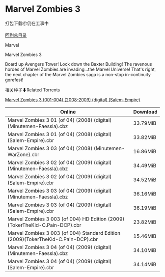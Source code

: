 # Marvel Zombies 3

打包下载📦仍在工事中

[回到总目录](/Catalogs.md)

Marvel

Marvel Zombies 3

Board up Avengers Tower! Lock down the Baxter Building! The ravenous hordes of Marvel Zombies are invading...the Marvel Universe! That's right, the next chapter of the Marvel Zombies saga is a non-stop in-continuity gorefest! 





相关种子⬇Related Torrents

[Marvel Zombies 3 (001-004) (2008-2009) (digital) (Salem-Empire)](https://github.com/alicewish/markdown/blob/master/torrent/Marvel-Zombies-3--001-004---2008-2009---digital---Salem-Empire.md)

Online | Download
--- | ---
Marvel Zombies 3 01 (of 04) (2008) (digital) (Minutemen-Faessla).cbz | 33.79MiB
Marvel Zombies 3 01 (of 04) (2008) (digital) (Salem-Empire).cbr | 33.82MiB
Marvel Zombies 3 03 (of 04) (2008) (Minutemen-WarZone).cbr | 16.86MiB
Marvel Zombies 3 02 (of 04) (2009) (digital) (Minutemen-Faessla).cbz | 34.49MiB
Marvel Zombies 3 02 (of 04) (2009) (digital) (Salem-Empire).cbr | 34.52MiB
Marvel Zombies 3 03 (of 04) (2009) (digital) (Minutemen-Faessla).cbz | 36.16MiB
Marvel Zombies 3 03 (of 04) (2009) (digital) (Salem-Empire).cbr | 36.19MiB
Marvel Zombies 3 003 (of 004) HD Edition (2009)(TokerTheKid-C.Pain-DCP).cbr | 23.82MiB
Marvel Zombies 3 003 (of 004) Standard Edition (2009)(TokerTheKid-C.Pain-DCP).cbr | 15.46MiB
Marvel Zombies 3 04 (of 04) (2009) (digital) (Minutemen-Faessla).cbz | 34.10MiB
Marvel Zombies 3 04 (of 04) (2009) (digital) (Salem-Empire).cbr | 34.14MiB